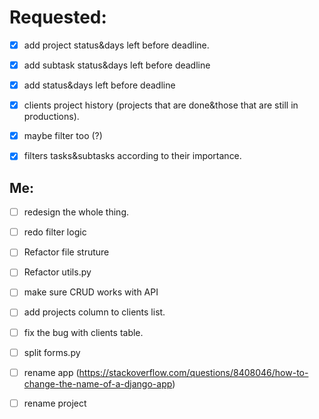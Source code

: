 # Requested: 
- [X] add project status&days left before deadline.
- [X] add subtask status&days left before deadline
- [X] add status&days left before deadline

- [X] clients project history (projects that are done&those that are still in productions).
- [X] maybe filter too (?)

- [X] filters tasks&subtasks according to their importance.

## Me:
- [ ] redesign the whole thing.
- [ ] redo filter logic 
- [ ] Refactor file struture
- [ ] Refactor utils.py
- [ ] make sure CRUD works with API
- [ ] add projects column to clients list.
- [ ] fix the bug with clients table.
- [ ] split forms.py
- [ ] rename app (https://stackoverflow.com/questions/8408046/how-to-change-the-name-of-a-django-app)
- [ ] rename project
 